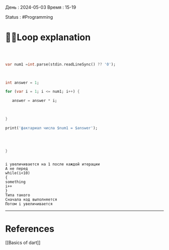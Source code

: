 День : 2024-05-03 
Время : 15-19

Status : #Programming  


# 👨‍💻Loop explanation


```dart

  

var num1 =int.parse(stdin.readLineSync() ?? '0');

  

int answer = 1;

for (var i = 1; i <= num1; i++) {

   answer = answer * i;

  

}

print('фактариал числа $num1 = $answer');

  
  

}
```

```ad-info

i увеличивается на 1 после каждой итерации  
А не перед  
while(i<10)  
{  
something  
i++  
}  
Типа такого  
Сначала код выполняется  
Потом i увеличивается
```


---
# References
[[Basics of dart]]

